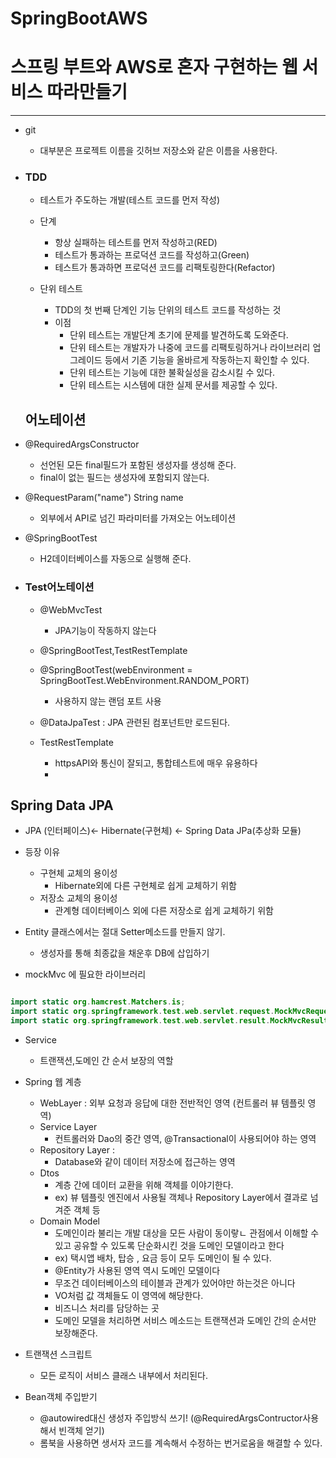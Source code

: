 # SpringBootAWS

# 스프링 부트와 AWS로 혼자 구현하는 웹 서비스  따라만들기

---


- git
    - 대부분은 프로젝트 이름을 깃허브 저장소와 같은 이름을 사용한다.
    

- ### TDD
  - 테스트가 주도하는 개발(테스트 코드를 먼저 작성)
  - 단계
    - 항상 실패하는 테스트를 먼저 작성하고(RED)
    - 테스트가 통과하는 프로덕션 코드를 작성하고(Green)
    - 테스트가 통과하면 프로덕션 코드를 리팩토링한다(Refactor)
  

  - 단위 테스트
    - TDD의 첫 번째 단계인 기능 단위의 테스트 코드를 작성하는 것
    - 이점
      - 단위 테스트는 개발단계 초기에 문제를 발견하도록 도와준다.
      - 단위 테스트는 개발자가 나중에 코드를 리팩토링하거나 라이브러리 업그레이드 등에서 기존 기능을 올바르게 작동하는지 확인할 수 있다.
      - 단위 테스트는 기능에 대한 불확실성을 감소시킬 수 있다.
      - 단위 테스트는 시스템에 대한 실제 문서를 제공할 수 있다.
  


  ## 어노테이션

- @RequiredArgsConstructor
  - 선언된 모든 final필드가 포함된 생성자를 생성해 준다.
  - final이 없는 필드는 생성자에 포함되지 않는다.
  
- @RequestParam("name") String name
  - 외부에서 API로 넘긴 파라미터를 가져오는 어노테이션
  
- @SpringBootTest
  - H2데이터베이스를 자동으로 실행해 준다.

- ### Test어노테이션
  - @WebMvcTest 
    - JPA기능이 작동하지 않는다
  - @SpringBootTest,TestRestTemplate
  
  - @SpringBootTest(webEnvironment = SpringBootTest.WebEnvironment.RANDOM_PORT)
    -  사용하지 않는 랜덤 포트 사용
  - @DataJpaTest : JPA 관련된 컴포넌트만 로드된다.    
  - TestRestTemplate 
    - httpsAPI와 통신이 잘되고, 통합테스트에 매우 유용하다
    - 
    


## Spring Data JPA

- JPA (인터페이스)<- Hibernate(구현체) <- Spring Data JPa(추상화 모듈)

- 등장 이유
  - 구현체 교체의 용이성
    - Hibernate외에 다른 구현체로 쉽게 교체하기 위함
  - 저장소 교체의 용이성
    - 관계형 데이터베이스 외에 다른 저장소로 쉽게 교체하기 위함
  

- Entity 클래스에서는 절대 Setter메소드를 만들지 않기.
  - 생성자를 통해 최종값을 채운후 DB에 삽입하기
  

- mockMvc 에 필요한 라이브러리
```java

import static org.hamcrest.Matchers.is;
import static org.springframework.test.web.servlet.request.MockMvcRequestBuilders.get;
import static org.springframework.test.web.servlet.result.MockMvcResultMatchers.*;

```

- Service
  - 트랜잭션,도메인 간 순서 보장의 역할
  
- Spring 웹 계층
  - WebLayer : 외부 요청과 응답에 대한 전반적인 영역 (컨트롤러 뷰 템플릿 영역)
  - Service Layer 
    - 컨트롤러와 Dao의 중간 영역, @Transactional이 사용되어야 하는 영역
  - Repository Layer : 
    - Database와 같이 데이터 저장소에 접근하는 영역
  - Dtos
    - 계층 간에 데이터 교환을 위해 객체를 이야기한다. 
    - ex) 뷰 템플릿 엔진에서 사용될 객체나 Repository Layer에서 결과로 넘겨준 객체 등
  - Domain Model
    - 도메인이라 불리는 개발 대상을 모든 사람이 동이랗ㄴ 관점에서 이해할 수 있고 공유할 수 있도록 단순화시킨 것을 도메인 모델이라고 한다
    - ex) 택시앱 배차, 탑승 , 요금 등이 모두 도메인이 될 수 있다.
    - @Entity가 사용된 영역 역시 도메인 모델이다
    - 무조건 데이터베이스의 테이블과 관계가 있어야만 하는것은 아니다
    - VO처럼 값 객체들도 이 영역에 해당한다.
    - 비즈니스 처리를 담당하는 곳
    - 도메인 모델을 처리하면 서비스 메소드는 트랜잭션과 도메인 간의 순서만 보장해준다.

- 트랜잭션 스크립트
  - 모든 로직이 서비스 클래스 내부에서 처리된다.
  
- Bean객체 주입받기 
  - @autowired대신 생성자 주입방식 쓰기! (@RequiredArgsContructor사용해서 빈객체 얻기)
  - 롬북을 사용하면 생서자 코드를 계속해서 수정하는 번거로움을 해결할 수 있다.
  

